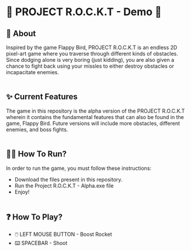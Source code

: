 # 🚀 PROJECT R.O.C.K.T - Demo 🚀
## 📖 About
Inspired by the game Flappy Bird, PROJECT R.O.C.K.T is an endless 2D pixel-art game where you traverse through different kinds of obstacles. Since dodging alone is very boring (just kidding), you are also given a chance to fight back using your missles to either destroy obstacles or incapacitate enemies.
<br></br>
## ✨ Current Features
The game in this repository is the alpha version of the PROJECT R.O.C.K.T wherein it contains the fundamental features that can also be found in the game, Flappy Bird. Future versions will include more obstacles, different enemies, and boss fights.
<br></br>
## 👨‍💻 How To Run?
In order to run the game, you must follow these instructions:
- Download the files present in this repository.
- Run the Project R.O.C.K.T - Alpha.exe file
- Enjoy!
<br></br>
## ❓ How To Play?
- 🖱️ LEFT MOUSE BUTTON - Boost Rocket
- ⌨️ SPACEBAR - Shoot
